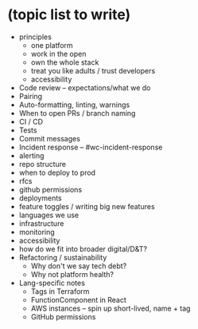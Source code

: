 # (topic list to write)

* principles
  * one platform
  * work in the open
  * own the whole stack
  * treat you like adults / trust developers
  * accessibility
* Code review – expectations/what we do
* Pairing
* Auto-formatting, linting, warnings
* When to open PRs / branch naming
* CI / CD
* Tests
* Commit messages
* Incident response – #wc-incident-response
* alerting
* repo structure
* when to deploy to prod
* rfcs
* github permissions
* deployments
* feature toggles / writing big new features
* languages we use
* infrastructure
* monitoring
* accessibility
* how do we fit into broader digital/D\&T?
* Refactoring / sustainability
  * Why don't we say tech debt?
  * Why not platform health?
* Lang-specific notes
  * Tags in Terraform
  * FunctionComponent in React
  * AWS instances – spin up short-lived, name + tag
  * GitHub permissions
